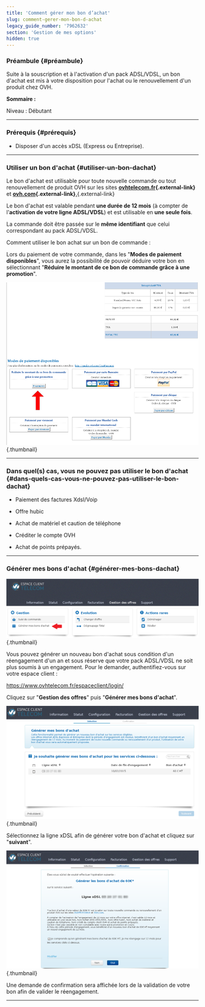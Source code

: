 ```yaml
---
title: 'Comment gérer mon bon d’achat'
slug: comment-gerer-mon-bon-d-achat
legacy_guide_number: '7962632'
section: 'Gestion de mes options'
hidden: true
---
```


### Préambule {#préambule}

Suite à la souscription et à l'activation d'un pack ADSL/VDSL, un bon d'achat est mis à votre disposition pour l'achat ou le renouvellement d'un produit chez OVH.

**Sommaire :**

Niveau : Débutant

------------------------------------------------------------------------

### Prérequis {#prérequis}

-   Disposer d'un accès xDSL (Express ou Entreprise).

------------------------------------------------------------------------

### Utiliser un bon d'achat {#utiliser-un-bon-dachat}

Le bon d'achat est utilisable pour toute nouvelle commande ou tout renouvellement de produit OVH sur les sites **[ovhtelecom.fr](http://ovhtelecom.fr){.external-link}** et **[ovh.com](http://ovh.com){.external-link}**[.](http://ovh.com){.external-link}

Le bon d'achat est valable pendant **une durée de 12 mois** (à compter de l'**activation de votre ligne ADSL/VDSL**) et est utilisable en **une seule fois**.

La commande doit être passée sur le **même identifiant** que celui correspondant au pack ADSL/VDSL.

Comment utiliser le bon achat sur un bon de commande :

Lors du paiement de votre commande, dans les "**Modes de paiement disponibles**", vous aurez la possibilité de pouvoir déduire votre bon en sélectionnant "**Réduire le montant de ce bon de commande grâce à une promotion**".

![](images/BCHA.png){.thumbnail}

------------------------------------------------------------------------

### Dans quel(s) cas, vous ne pouvez pas utiliser le bon d'achat {#dans-quels-cas-vous-ne-pouvez-pas-utiliser-le-bon-dachat}

-   Paiement des factures Xdsl/Voip

-   Offre hubic

-   Achat de matériel et caution de téléphone
-   Créditer le compte OVH
-   Achat de points prépayés.

------------------------------------------------------------------------

### Générer mes bons d'achat {#générer-mes-bons-dachat}

![](images/gestionbonachat.png){.thumbnail}

Vous pouvez générer un nouveau bon d'achat sous condition d'un réengagement d'un an et sous réserve que votre pack ADSL/VDSL ne soit plus soumis à un engagement. Pour le demander, authentifiez-vous sur votre espace client :

<https://www.ovhtelecom.fr/espaceclient/login/>

Cliquez sur "**Gestion des offres**" puis "**Générer mes bons d'achat**".

![](images/renouvelerBHA.png){.thumbnail}

Sélectionnez la ligne xDSL afin de générer votre bon d'achat et cliquez sur "**suivant**".

![](images/validerBHA.png){.thumbnail}

Une demande de confirmation sera affichée lors de la validation de votre bon afin de valider le réengagement.

------------------------------------------------------------------------